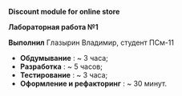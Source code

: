 **Discount module for online store**

**Лабораторная работа №1**

**Выполнил** Глазырин Владимир, студент ПСм-11

- **Обдумывание** : ~ 3 часа;
- **Разработка** : ~ 5 часов;
- **Тестирование** : ~ 3 часа;
- **Оформление и рефакторинг** : ~ 30 минут.

